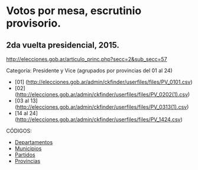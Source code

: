 # Votos por mesa, escrutinio provisorio.

## 2da vuelta presidencial, 2015. 

http://elecciones.gob.ar/articulo_princ.php?secc=2&sub_secc=57

Categoría: Presidente y Vice (agrupados por provincias del 01 al 24)
- [01] (http://elecciones.gob.ar/admin/ckfinder/userfiles/files/PV_0101.csv)
- [02] (http://elecciones.gob.ar/admin/ckfinder/userfiles/files/PV_0202(1).csv)
- [03 al 13] (http://elecciones.gob.ar/admin/ckfinder/userfiles/files/PV_0313(1).csv)
- [14 al 24] (http://elecciones.gob.ar/admin/ckfinder/userfiles/files/PV_1424.csv)

CÓDIGOS:
- [Departamentos](http://elecciones.gob.ar/admin/ckfinder/userfiles/files/COD_DEPARTAMENTOS.csv) 
- [Municipios](http://elecciones.gob.ar/admin/ckfinder/userfiles/files/COD_MUNICIPIOS.csv)
- [Partidos](http://elecciones.gob.ar/admin/ckfinder/userfiles/files/COD_PARTIDOS.csv)
- [Provincias](http://elecciones.gob.ar/admin/ckfinder/userfiles/files/COD_PROVINCIAS.csv) 
